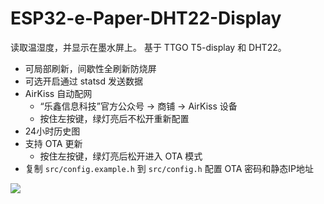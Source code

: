 # ESP32-e-Paper-DHT22-Display

读取温湿度，并显示在墨水屏上。
基于 TTGO T5-display 和 DHT22。

- 可局部刷新，间歇性全刷新防烧屏
- 可选开启通过 statsd 发送数据
- AirKiss 自动配网
    - “乐鑫信息科技”官方公众号 -> 商铺 -> AirKiss 设备
    - 按住左按键，绿灯亮后不松开重新配置
- 24小时历史图
- 支持 OTA 更新
    - 按住左按键，绿灯亮后松开进入 OTA 模式
- 复制 `src/config.example.h` 到 `src/config.h` 配置 OTA 密码和静态IP地址


![](https://user-images.githubusercontent.com/2135445/150112236-b0d2758a-e382-4a10-9eae-a35d272719b1.gif)




